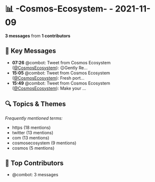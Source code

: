 # 📊 -Cosmos-Ecosystem- - 2021-11-09
**3 messages** from **1 contributors**

## 💬 Key Messages
- **07:26** @combot: Tweet from Cosmos Ecosystem ([@CosmosEcosystem](https://twitter.com/CosmosEcosystem)):
😉Gently Re...
- **15:05** @combot: Tweet from Cosmos Ecosystem ([@CosmosEcosystem](https://twitter.com/CosmosEcosystem)):
Fresh port...
- **15:49** @combot: Tweet from Cosmos Ecosystem ([@CosmosEcosystem](https://twitter.com/CosmosEcosystem)):
Make your ...

## 🔍 Topics & Themes
*Frequently mentioned terms:*
- https (18 mentions)
- twitter (13 mentions)
- com (13 mentions)
- cosmosecosystem (9 mentions)
- cosmos (5 mentions)

## 👥 Top Contributors
- @combot: 3 messages